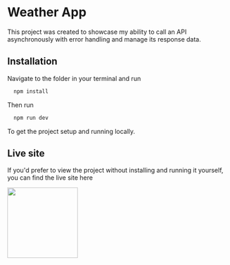 
# Weather App

This project was created to showcase my ability to call an API asynchronously with error handling and manage its response data.


## Installation

Navigate to the folder in your terminal and run

```bash
  npm install
```

Then run

```bash
  npm run dev
```

To get the project setup and running locally.
## Live site

If you'd prefer to view the project without installing and running it yourself, you can find the live site here

[<img src="https://img.shields.io/badge/Live-View%20live%20site-red" width="160"/>](https://thomashardyweatherapp.com/)

